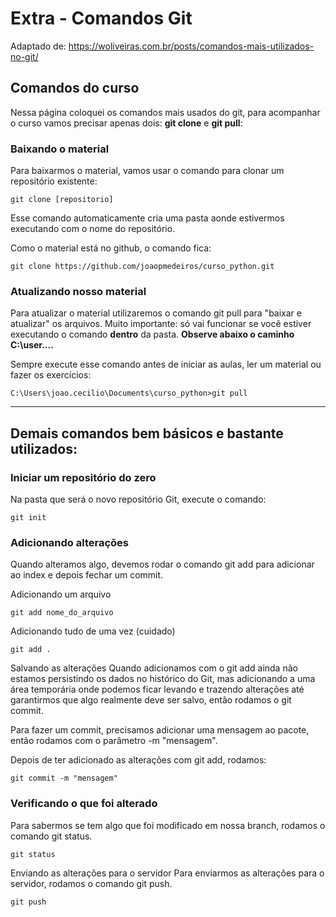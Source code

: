 # Extra - Comandos Git

Adaptado de: https://woliveiras.com.br/posts/comandos-mais-utilizados-no-git/

## Comandos do curso

Nessa página coloquei os comandos mais usados do git, para acompanhar o curso vamos precisar apenas dois: **git clone** e **git pull**:


###  Baixando o material 

Para baixarmos o material, vamos usar o comando para clonar um repositório existente:

``` console
git clone [repositorio]
````

Esse comando automaticamente cria uma pasta aonde estivermos executando com o nome do repositório.

Como o material está no github, o comando fica:

``` console
git clone https://github.com/joaopmedeiros/curso_python.git
```

###  Atualizando nosso material

Para atualizar o material utilizaremos o comando git pull para "baixar e atualizar" os arquivos.
Muito importante: só vai funcionar se você estiver executando o comando **dentro** da pasta.
**Observe abaixo o caminho C:\user....**

Sempre execute esse comando antes de iniciar as aulas, ler um material ou fazer os exercícios:

``` console
C:\Users\joao.cecilio\Documents\curso_python>git pull    
```


------------------------------------------------------------

## Demais comandos bem básicos e bastante utilizados:

### Iniciar um repositório do zero
Na pasta que será o novo repositório Git, execute o comando:

``` console
git init
```

### Adicionando alterações
Quando alteramos algo, devemos rodar o comando git add para adicionar ao index e depois fechar um commit.

Adicionando um arquivo
``` console
git add nome_do_arquivo
```

Adicionando tudo de uma vez (cuidado)
``` console
git add .
```

Salvando as alterações
Quando adicionamos com o git add ainda não estamos persistindo os dados no histórico do Git, mas adicionando a uma área temporária onde podemos ficar levando e trazendo alterações até garantirmos que algo realmente deve ser salvo, então rodamos o git commit.

Para fazer um commit, precisamos adicionar uma mensagem ao pacote, então rodamos com o parâmetro -m "mensagem".

Depois de ter adicionado as alterações com git add, rodamos:

``` console
git commit -m "mensagem"
``` 

### Verificando o que foi alterado
Para sabermos se tem algo que foi modificado em nossa branch, rodamos o comando git status.

``` console
git status
```

Enviando as alterações para o servidor
Para enviarmos as alterações para o servidor, rodamos o comando git push.

``` console
git push
```